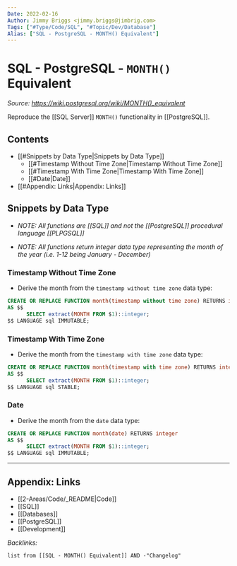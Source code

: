 ```yaml
---
Date: 2022-02-16
Author: Jimmy Briggs <jimmy.briggs@jimbrig.com>
Tags: ["#Type/Code/SQL", "#Topic/Dev/Database"]
Alias: ["SQL - PostgreSQL - MONTH() Equivalent"]
---
```


# SQL - PostgreSQL - `MONTH()` Equivalent

*Source: https://wiki.postgresql.org/wiki/MONTH()_equivalent*

Reproduce the [[SQL Server]] `MONTH()` functionality in [[PostgreSQL]].

## Contents

- [[#Snippets by Data Type|Snippets by Data Type]]
	- [[#Timestamp Without Time Zone|Timestamp Without Time Zone]]
	- [[#Timestamp With Time Zone|Timestamp With Time Zone]]
	- [[#Date|Date]]
- [[#Appendix: Links|Appendix: Links]]


## Snippets by Data Type

- *NOTE: All functions are [[SQL]] and not the [[PostgreSQL]] procedural language [[PLPGSQL]]*

- *NOTE: All functions return integer data type representing the month of the year (i.e. 1-12 being January - December)*

### Timestamp Without Time Zone

- Derive the month from the `timestamp without time zone` data type:

```SQL
CREATE OR REPLACE FUNCTION month(timestamp without time zone) RETURNS integer
AS $$ 
      SELECT extract(MONTH FROM $1)::integer; 
$$ LANGUAGE sql IMMUTABLE;
```

### Timestamp With Time Zone

- Derive the month from the `timestamp with time zone` data type:

```SQL
CREATE OR REPLACE FUNCTION month(timestamp with time zone) RETURNS integer
AS $$
      SELECT extract(MONTH FROM $1)::integer;
$$ LANGUAGE sql STABLE;
```

### Date

- Derive the month from the `date` data type:

```SQL
CREATE OR REPLACE FUNCTION month(date) RETURNS integer
AS $$
      SELECT extract(MONTH FROM $1)::integer;
$$ LANGUAGE sql IMMUTABLE;
```

***

## Appendix: Links

- [[2-Areas/Code/_README|Code]]
- [[SQL]]
- [[Databases]]
- [[PostgreSQL]]
- [[Development]]

*Backlinks:*

```dataview
list from [[SQL - MONTH() Equivalent]] AND -"Changelog"
```
